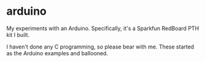 arduino
=======

My experiments with an Arduino.  Specifically, it's a Sparkfun RedBoard PTH kit I built.

I haven't done any C programming, so please bear with me.  These started as the Arduino examples and ballooned.
